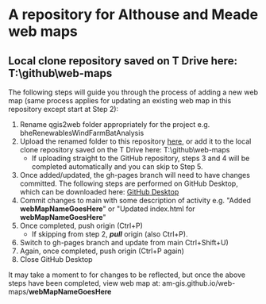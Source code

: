 # A repository for Althouse and Meade web maps

## Local clone repository saved on T Drive here: T:\github\web-maps

The following steps will guide you through the process of adding a new web map (same process applies for updating an existing web map in this repository except start at Step 2):

  1.  Rename qgis2web folder appropriately for the project e.g. bheRenewablesWindFarmBatAnalysis
  2.  Upload the renamed folder to this repository [here](https://github.com/am-gis/web-maps/upload/main), or add it to the local clone repository saved on the T Drive here: T:\github\web-maps
      - If uploading straight to the GitHub repository, steps 3 and 4 will be completed automatically and you can skip to Step 5.
  3.  Once added/updated, the gh-pages branch will need to have changes committed. The following steps are performed on GitHub Desktop, which can be downloaded here: [GitHub Desktop](https://desktop.github.com/)
  4.  Commit changes to main with some description of activity e.g. "Added **webMapNameGoesHere**" or "Updated index.html for **webMapNameGoesHere**"
  5.  Once completed, push origin (Ctrl+P)
       - If skipping from step 2, **_pull_** origin (also Ctrl+P).
  6.  Switch to gh-pages branch and update from main Ctrl+Shift+U)
  7.  Again, once completed, push origin (Ctrl+P again)
  8.  Close GitHub Desktop

It may take a moment to for changes to be reflected, but once the above steps have been completed, view web map at: am-gis.github.io/web-maps/**webMapNameGoesHere**
